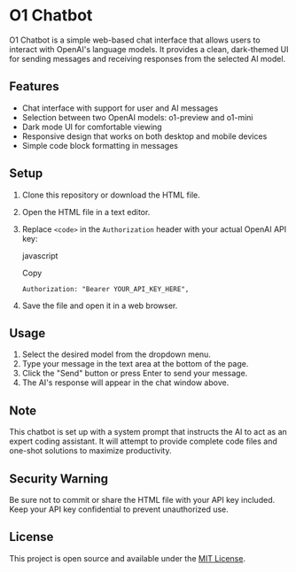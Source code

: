 O1 Chatbot
==========

O1 Chatbot is a simple web-based chat interface that allows users to interact with OpenAI's language models. It provides a clean, dark-themed UI for sending messages and receiving responses from the selected AI model.

Features
--------

-   Chat interface with support for user and AI messages
-   Selection between two OpenAI models: o1-preview and o1-mini
-   Dark mode UI for comfortable viewing
-   Responsive design that works on both desktop and mobile devices
-   Simple code block formatting in messages

Setup
-----

1.  Clone this repository or download the HTML file.
2.  Open the HTML file in a text editor.
3.  Replace `<code>` in the `Authorization` header with your actual OpenAI API key:

    javascript

    Copy

    `Authorization: "Bearer YOUR_API_KEY_HERE",`

4.  Save the file and open it in a web browser.

Usage
-----

1.  Select the desired model from the dropdown menu.
2.  Type your message in the text area at the bottom of the page.
3.  Click the "Send" button or press Enter to send your message.
4.  The AI's response will appear in the chat window above.

Note
----

This chatbot is set up with a system prompt that instructs the AI to act as an expert coding assistant. It will attempt to provide complete code files and one-shot solutions to maximize productivity.

Security Warning
----------------

Be sure not to commit or share the HTML file with your API key included. Keep your API key confidential to prevent unauthorized use.

License
-------

This project is open source and available under the [MIT License](LICENSE).
